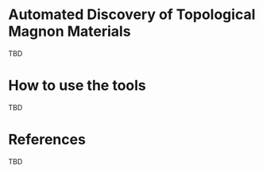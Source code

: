 # Automated Discovery of Topological Magnon Materials
TBD

# How to use the tools
TBD

# References
TBD
